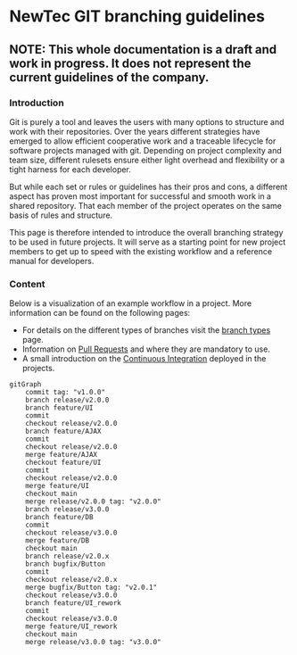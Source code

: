 # NewTec GIT branching guidelines

## NOTE: This whole documentation is a draft and work in progress. It does not represent the current guidelines of the company.

### Introduction
Git is purely a tool and leaves the users with many options to structure and work with their repositories. Over the years different strategies have emerged to allow efficient cooperative work and a traceable lifecycle for software projects managed with git. Depending on project complexity and team size, different rulesets ensure either light overhead and flexibility or a tight harness for each developer.

But while each set or rules or guidelines has their pros and cons, a different aspect has proven most important for successful and smooth work in a shared repository. That each member of the project operates on the same basis of rules and structure.

This page is therefore intended to introduce the overall branching strategy to be used in future projects. It will serve as a starting point for new project members to get up to speed with the existing workflow and a reference manual for developers.

### Content

Below is a visualization of an example workflow in a project. More information can be found on the following pages:
- For details on the different types of branches visit the [branch types](branch_types.md) page.
- Information on [Pull Requests](pull_request.md) and where they are mandatory to use.
- A small introduction on the [Continuous Integration](ci.md) deployed in the projects.

```mermaid
gitGraph
    commit tag: "v1.0.0"
    branch release/v2.0.0
    branch feature/UI
    commit
    checkout release/v2.0.0
    branch feature/AJAX
    commit
    checkout release/v2.0.0
    merge feature/AJAX
    checkout feature/UI
    commit
    checkout release/v2.0.0
    merge feature/UI
    checkout main
    merge release/v2.0.0 tag: "v2.0.0"
    branch release/v3.0.0
    branch feature/DB
    commit
    checkout release/v3.0.0
    merge feature/DB
    checkout main
    branch release/v2.0.x
    branch bugfix/Button
    commit
    checkout release/v2.0.x
    merge bugfix/Button tag: "v2.0.1"
    checkout release/v3.0.0
    branch feature/UI_rework
    commit
    checkout release/v3.0.0
    merge feature/UI_rework
    checkout main
    merge release/v3.0.0 tag: "v3.0.0"
```